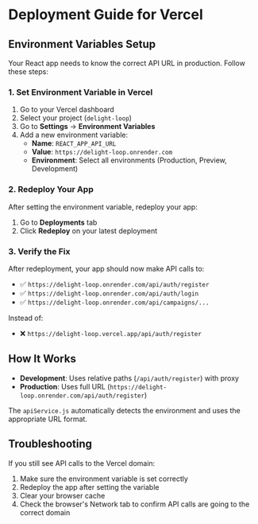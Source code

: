 # Deployment Guide for Vercel

## Environment Variables Setup

Your React app needs to know the correct API URL in production. Follow these steps:

### 1. Set Environment Variable in Vercel

1. Go to your Vercel dashboard
2. Select your project (`delight-loop`)
3. Go to **Settings** → **Environment Variables**
4. Add a new environment variable:
   - **Name**: `REACT_APP_API_URL`
   - **Value**: `https://delight-loop.onrender.com`
   - **Environment**: Select all environments (Production, Preview, Development)

### 2. Redeploy Your App

After setting the environment variable, redeploy your app:
1. Go to **Deployments** tab
2. Click **Redeploy** on your latest deployment

### 3. Verify the Fix

After redeployment, your app should now make API calls to:
- ✅ `https://delight-loop.onrender.com/api/auth/register`
- ✅ `https://delight-loop.onrender.com/api/auth/login`
- ✅ `https://delight-loop.onrender.com/api/campaigns/...`

Instead of:
- ❌ `https://delight-loop.vercel.app/api/auth/register`

## How It Works

- **Development**: Uses relative paths (`/api/auth/register`) with proxy
- **Production**: Uses full URL (`https://delight-loop.onrender.com/api/auth/register`)

The `apiService.js` automatically detects the environment and uses the appropriate URL format.

## Troubleshooting

If you still see API calls to the Vercel domain:
1. Make sure the environment variable is set correctly
2. Redeploy the app after setting the variable
3. Clear your browser cache
4. Check the browser's Network tab to confirm API calls are going to the correct domain 